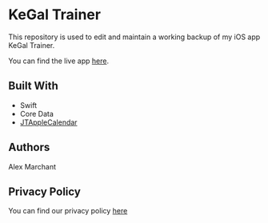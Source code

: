 # KeGal Trainer

This repository is used to edit and maintain a working backup of my iOS app KeGal Trainer. 

You can find the live app [here](https://itunes.apple.com/gb/app/kegal-trainer/id1451350209).

## Built With

- Swift
- Core Data
- [JTAppleCalendar](https://github.com/patchthecode/JTAppleCalendar)

## Authors
Alex Marchant

## Privacy Policy
You can find our privacy policy [here](/PrivacyPolicy.md)
